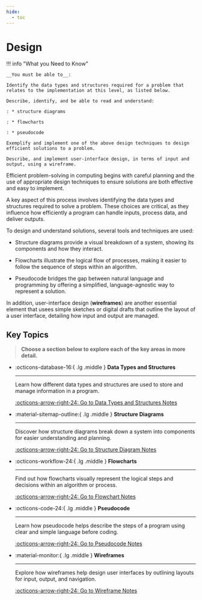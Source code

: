 ```yaml
---
hide:
  - toc
---
```


# Design

!!! info "What you Need to Know"

    __You must be able to__:

    Identify the data types and structures required for a problem that relates to the implementation at this level, as listed below.
    
    Describe, identify, and be able to read and understand:
    
    : * structure diagrams
            
    : * flowcharts
            
    : * pseudocode
    
    Exemplify and implement one of the above design techniques to design efficient solutions to a problem.
    
    Describe, and implement user-interface design, in terms of input and output, using a wireframe.

Efficient problem-solving in computing begins with careful planning and the use of appropriate design techniques to ensure solutions are both effective and easy to implement. 

A key aspect of this process involves identifying the data types and structures required to solve a problem. These choices are critical, as they influence how efficiently a program can handle inputs, process data, and deliver outputs.

To design and understand solutions, several tools and techniques are used:

* Structure diagrams provide a visual breakdown of a system, showing its components and how they interact.

* Flowcharts illustrate the logical flow of processes, making it easier to follow the sequence of steps within an algorithm.
  
* Pseudocode bridges the gap between natural language and programming by offering a simplified, language-agnostic way to represent a solution.

In addition, user-interface design (__wireframes__) are another essential element that usees simple sketches or digital drafts that outline the layout of a user interface, detailing how input and output are managed.

## Key Topics

> __Choose a section below to explore each of the key areas in more detail.__

<div class="grid cards" markdown>

-   :octicons-database-16:{ .lg .middle } __Data Types and Structures__

    ---

    Learn how different data types and structures are used to store and manage information in a program.

    [:octicons-arrow-right-24: Go to Data Types and Structures Notes](5.1_Data_Types_and_Structures.md)

-   :material-sitemap-outline:{ .lg .middle } __Structure Diagrams__

    ---

    Discover how structure diagrams break down a system into components for easier understanding and planning.

    [:octicons-arrow-right-24: Go to Structure Diagram Notes](5.2_Structure_Diagrams.md)

-   :octicons-workflow-24:{ .lg .middle } __Flowcharts__

    ---

    Find out how flowcharts visually represent the logical steps and decisions within an algorithm or process.

    [:octicons-arrow-right-24: Go to Flowchart Notes](../UML/)

-   :octicons-code-24:{ .lg .middle } __Pseudocode__

    ---

    Learn how pseudocode helps describe the steps of a program using clear and simple language before coding.

    [:octicons-arrow-right-24: Go to Pseudocode Notes](../UML/)

-   :material-monitor:{ .lg .middle } __Wireframes__

    ---

    Explore how wireframes help design user interfaces by outlining layouts for input, output, and navigation.

    [:octicons-arrow-right-24: Go to Wireframe Notes](../UML/)
</div>
